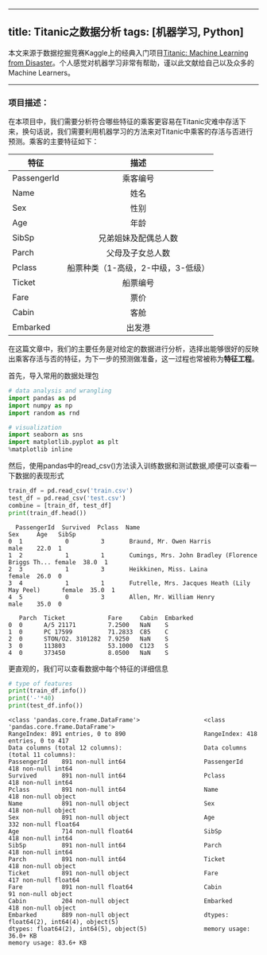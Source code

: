 
---
title: Titanic之数据分析
tags: [机器学习, Python]
---

本文来源于数据挖掘竞赛Kaggle上的经典入门项目[Titanic: Machine Learning from Disaster](https://www.kaggle.com/c/titanic)。个人感觉对机器学习非常有帮助，谨以此文献给自己以及众多的Machine Learners。
<!-- more -->

---

### 项目描述：

在本项目中，我们需要分析符合哪些特征的乘客更容易在Titanic灾难中存活下来，换句话说，我们需要利用机器学习的方法来对Titanic中乘客的存活与否进行预测。乘客的主要特征如下：

| 特征        | 描述     |
| ----        | :----:   |
| PassengerId | 乘客编号 |
| Name        | 姓名     |
| Sex         | 性别     |
| Age         | 年龄     |
| SibSp       | 兄弟姐妹及配偶总人数 |
| Parch       | 父母及子女总人数     |
| Pclass      | 船票种类（1-高级，2-中级，3-低级） |
| Ticket      | 船票编号 |
| Fare        | 票价     |
| Cabin       | 客舱     |
| Embarked    | 出发港   |

在这篇文章中，我们的主要任务是对给定的数据进行分析，选择出能够很好的反映出乘客存活与否的特征，为下一步的预测做准备，这一过程也常被称为**特征工程**。

首先，导入常用的数据处理包


```python
# data analysis and wrangling
import pandas as pd
import numpy as np
import random as rnd

# visualization
import seaborn as sns
import matplotlib.pyplot as plt
%matplotlib inline
```

然后，使用pandas中的read_csv()方法读入训练数据和测试数据,顺便可以查看一下数据的表现形式


```python
train_df = pd.read_csv('train.csv')
test_df = pd.read_csv('test.csv')
combine = [train_df, test_df]
print(train_df.head())
```

      PassengerId  Survived  Pclass  Name                                              Sex     Age   SibSp    
    0  1            0         3       Braund, Mr. Owen Harris                           male    22.0  1        
    1  2            1         1       Cumings, Mrs. John Bradley (Florence Briggs Th... female  38.0  1        
    2  3            1         3       Heikkinen, Miss. Laina                            female  26.0  0        
    3  4            1         1       Futrelle, Mrs. Jacques Heath (Lily May Peel)      female  35.0  1        
    4  5            0         3       Allen, Mr. William Henry                          male    35.0  0        
       
       Parch  Ticket            Fare     Cabin  Embarked
    0  0      A/5 21171         7.2500   NaN    S       
    1  0      PC 17599          71.2833  C85    C       
    2  0      STON/O2. 3101282  7.9250   NaN    S       
    3  0      113803            53.1000  C123   S       
    4  0      373450            8.0500   NaN    S      

更直观的，我们可以查看数据中每个特征的详细信息


```python
# type of features
print(train_df.info())
print('-'*40)
print(test_df.info())
```

    <class 'pandas.core.frame.DataFrame'>                  <class 'pandas.core.frame.DataFrame'> 
    RangeIndex: 891 entries, 0 to 890                      RangeIndex: 418 entries, 0 to 417      
    Data columns (total 12 columns):                       Data columns (total 11 columns):       
    PassengerId    891 non-null int64                      PassengerId    418 non-null int64      
    Survived       891 non-null int64                      Pclass         418 non-null int64      
    Pclass         891 non-null int64                      Name           418 non-null object     
    Name           891 non-null object                     Sex            418 non-null object     
    Sex            891 non-null object                     Age            332 non-null float64    
    Age            714 non-null float64                    SibSp          418 non-null int64      
    SibSp          891 non-null int64                      Parch          418 non-null int64      
    Parch          891 non-null int64                      Ticket         418 non-null object     
    Ticket         891 non-null object                     Fare           417 non-null float64    
    Fare           891 non-null float64                    Cabin          91 non-null object      
    Cabin          204 non-null object                     Embarked       418 non-null object     
    Embarked       889 non-null object                     dtypes: float64(2), int64(4), object(5)
    dtypes: float64(2), int64(5), object(5)                memory usage: 36.0+ KB                 
    memory usage: 83.6+ KB                                                                        


```python

```
